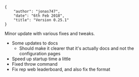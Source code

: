     {
        "author": "jonas747",
        "date": "6th Feb 2018",
        "title": "Version 0.25.1"
    }

Minor update with various fixes and tweaks.

- Some updates to docs
  - Should make it clearer that it's actually docs and not the configuration pages
- Speed up startup time a little
- Fixed throw command
- Fix rep web leaderboard, and also fix the format
